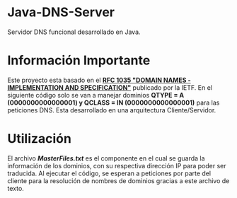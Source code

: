 # Java-DNS-Server
Servidor DNS funcional desarrollado en Java.

# Información Importante
Este proyecto esta basado en el [**RFC 1035 "DOMAIN NAMES - IMPLEMENTATION AND SPECIFICATION"**](https://www.ietf.org/rfc/rfc1035.txt) publicado por la IETF.
En el siguiente código solo se van a manejar dominios **QTYPE = A (0000000000000001) y QCLASS = IN (0000000000000001)** para las peticiones DNS.
Esta desarrollado en una arquitectura Cliente/Servidor.

# Utilización
El archivo ***MasterFiles.txt*** es el componente en el cual se guarda la información de los dominios, con su respectiva dirección IP para poder ser traducida. Al ejecutar el código, se esperan a peticiones por parte del cliente para la resolución de nombres de dominios gracias a este archivo de texto.

